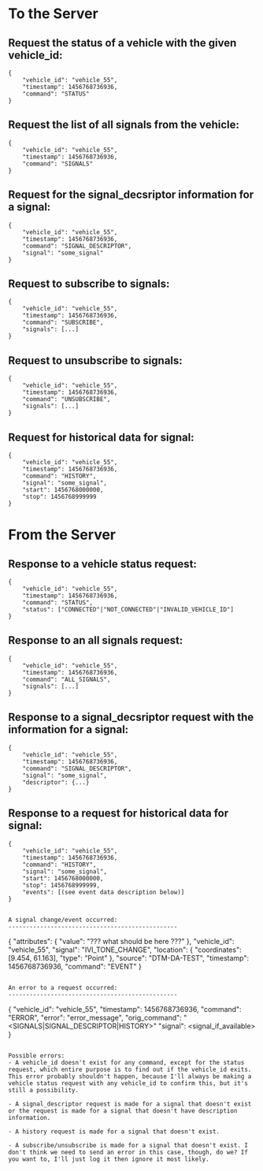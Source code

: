 To the Server
================

Request the status of a vehicle with the given vehicle_id:
------------------------------------------------
```
{
    "vehicle_id": "vehicle_55",
    "timestamp": 1456768736936,
    "command": "STATUS"
}
```

Request the list of all signals from the vehicle:
------------------------------------------------
```
{
    "vehicle_id": "vehicle_55",
    "timestamp": 1456768736936,
    "command": "SIGNALS"
}
```

Request for the signal_decsriptor information for a signal:
------------------------------------------------
```
{
    "vehicle_id": "vehicle_55",
    "timestamp": 1456768736936,
    "command": "SIGNAL_DESCRIPTOR",
    "signal": "some_signal"
}
```

Request to subscribe to signals:
------------------------------------------------
```
{
    "vehicle_id": "vehicle_55",
    "timestamp": 1456768736936,
    "command": "SUBSCRIBE",
    "signals": [...]
}
```

Request to unsubscribe to signals:
------------------------------------------------
```
{
    "vehicle_id": "vehicle_55",
    "timestamp": 1456768736936,
    "command": "UNSUBSCRIBE",
    "signals": [...]
}
```

Request for historical data for signal:
------------------------------------------------
```
{
    "vehicle_id": "vehicle_55",
    "timestamp": 1456768736936,
    "command": "HISTORY",
    "signal": "some_signal",
    "start": 1456768000000,
    "stop": 1456768999999
}
```


From the Server
==================

Response to a vehicle status request:
------------------------------------------------
```
{
    "vehicle_id": "vehicle_55",
    "timestamp": 1456768736936,
    "command": "STATUS",
    "status": ["CONNECTED"|"NOT_CONNECTED"|"INVALID_VEHICLE_ID"]
}
```

Response to an all signals request:
------------------------------------------------
```
{
    "vehicle_id": "vehicle_55",
    "timestamp": 1456768736936,
    "command": "ALL_SIGNALS",
    "signals": [...]
}
```

Response to a signal_decsriptor request with the information for a signal:
------------------------------------------------
```
{
    "vehicle_id": "vehicle_55",
    "timestamp": 1456768736936,
    "command": "SIGNAL_DESCRIPTOR",
    "signal": "some_signal",
    "descriptor": {...}
}
```

Response to a request for historical data for signal:
------------------------------------------------
```
{
    "vehicle_id": "vehicle_55",
    "timestamp": 1456768736936,
    "command": "HISTORY",
    "signal": "some_signal",
    "start": 1456768000000,
    "stop": 1456768999999,
    "events": [(see event data description below)]
}


A signal change/event occurred:
------------------------------------------------
```
{
    "attributes": {
        "value": "??? what should be here ???"
    },
    "vehicle_id": "vehicle_55",
    "signal": "IVI_TONE_CHANGE",
    "location": {
        "coordinates": [9.454, 61.163],
        "type": "Point"
    },
    "source": "DTM-DA-TEST",
    "timestamp": 1456768736936,
    "command": "EVENT"
}
```

An error to a request occurred:
------------------------------------------------
```
{
    "vehicle_id": "vehicle_55",
    "timestamp": 1456768736936,
    "command": "ERROR",
    "error": "error_message",
    "orig_command": "<SIGNALS|SIGNAL_DESCRIPTOR|HISTORY>"
    "signal": <signal_if_available>
}
```

Possible errors:
- A vehicle_id doesn't exist for any command, except for the status request, which entire purpose is to find out if the vehicle_id exits. This error probably shouldn't happen, because I'll always be making a vehicle status request with any vehicle_id to confirm this, but it's still a possibility.

- A signal_descriptor request is made for a signal that doesn't exist or the request is made for a signal that doesn't have description information.

- A history request is made for a signal that doesn't exist.

- A subscribe/unsubscribe is made for a signal that doesn't exist. I don't think we need to send an error in this case, though, do we? If you want to, I'll just log it then ignore it most likely.



